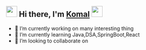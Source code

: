 ## <img src="https://github.com/Mahikolhe23/Mahikolhe23/blob/main/Assets/emoji.gif" width="30" height="30" /> Hi there, I'm [Komal](https://github.com/komalg1996) <img src="https://github.com/Mahikolhe23/Mahikolhe23/blob/main/Assets/waving%20hand.gif" width="30" height="30"/> 

- 🔭 I’m currently working on many interesting thing 
- 🌱 I’m currently learning Java,DSA,SpringBoot,React
- 👯 I’m looking to collaborate on []()

